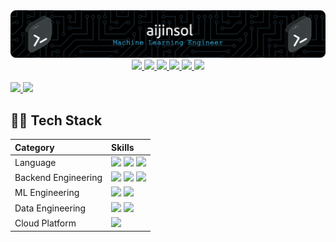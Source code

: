 <div align="center">
    <img src="./imgs/github-header-image.png"/>
</div>

<div align="center">
    <a href="mailto:jinsolkim719@gmail.com">
        <img src="https://img.shields.io/badge/-GMAIL-EA4335?logo=gmail&logoColor=white"/>
    </a>
    <a href="https://www.linkedin.com/in/aijinsol/">
        <img src="https://img.shields.io/badge/-LinkedIn-0A66C2?logo=linkedin&logoColor=white"/>
    </a>
    <a href="https://aijinsol.github.io/">
        <img src="http://img.shields.io/badge/-Blog-181717?logo=github&logoColor=white"/>
    </a>
    <a href="https://gist.github.com/aijinsol">
        <img src="http://img.shields.io/badge/-Gist-181717?logo=github&logoColor=white"/>
    </a>
    <a href="https://www.kaggle.com/jinsolkim719">
        <img src="https://img.shields.io/badge/-Kaggle-20BEFF?logo=kaggle&logoColor=white"/>
    </a>
    <a href="https://solved.ac/jinsolkim719">
        <img src="http://mazassumnida.wtf/api/mini/generate_badge?boj=jinsolkim719"/>
    </a>
</div>

<br>

<a href="https://github.com/anuraghazra/github-readme-stats">
  <img src="https://github-readme-stats.vercel.app/api?username=aijinsol&show_icons=true&theme=material-palenight&hide_border=true&&rank_icon=github&bg_color=20232a&icon_color=58A6FF&text_color=fff&title_color=58A6FF&count_private=true" width=56% />
</a>
<a href="https://github.com/anuraghazra/github-readme-stats">
    <img src="https://github-readme-stats.vercel.app/api/top-langs/?username=aijinsol&layout=donut&show_icons=true&theme=material-palenight&hide_border=true&bg_color=20232a&icon_color=58A6FF&text_color=fff&title_color=58A6FF&count_private=true&exclude_repo=Face-Transfer-Application" width=38% />
</a>    

## 💪🏻 Tech Stack

| Category             | Skills               |
|:---------------------|:---------------------|
| Language             | <img src="https://img.shields.io/badge/-Python-3776AB?logo=python&logoColor=white"/> <img src="https://img.shields.io/badge/GO-00ADD8?logo=go&logoColor=white"/> <img src="https://img.shields.io/badge/SQL-4479A1"> |
| Backend Engineering  | <img src="https://img.shields.io/badge/-FastAPI-009688?logo=fastapi&logoColor=white"/> <img src="https://img.shields.io/badge/-Flask-000000?logo=flask&logoColor=white"/> <img src="https://img.shields.io/badge/-Docker-2496ED?logo=docker&logoColor=white"/> |
| ML Engineering       | <img src="https://img.shields.io/badge/-PyTorch-EE4C2C?logo=pytorch&logoColor=white"/> <img src="https://img.shields.io/badge/-TensorFlow-FF6F00?logo=tensorflow&logoColor=white"/> |
| Data Engineering     | <img src="https://img.shields.io/badge/-MySQL-4479A1?logo=mysql&logoColor=white"/> <img src="https://img.shields.io/badge/-MongoDB-47A248?logo=mongodb&logoColor=white"/> |
| Cloud Platform       | <img src="https://img.shields.io/badge/-AWS-232F3E?logo=amazonaws&logoColor=white"/> |


